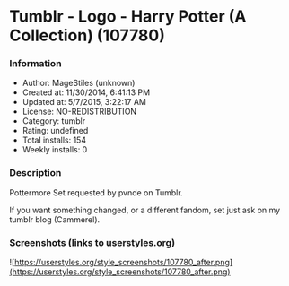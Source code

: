 # Tumblr - Logo - Harry Potter (A Collection) (107780)

### Information
- Author: MageStiles (unknown)
- Created at: 11/30/2014, 6:41:13 PM
- Updated at: 5/7/2015, 3:22:17 AM
- License: NO-REDISTRIBUTION
- Category: tumblr
- Rating: undefined
- Total installs: 154
- Weekly installs: 0


### Description
Pottermore Set requested by pvnde on Tumblr.

If you want something changed, or a different fandom, set just ask on my tumblr blog (Cammerel).


### Screenshots (links to userstyles.org)
![https://userstyles.org/style_screenshots/107780_after.png](https://userstyles.org/style_screenshots/107780_after.png)


